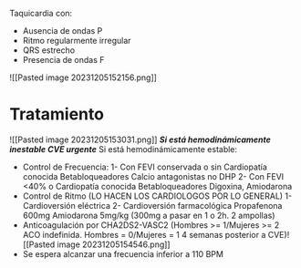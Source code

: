 Taquicardia con:
* Ausencia de ondas P
* Ritmo regularmente irregular
* QRS estrecho
* Presencia de ondas F

![[Pasted image 20231205152156.png]]

# Tratamiento
![[Pasted image 20231205153031.png]]
***Si está hemodinámicamente inestable CVE urgente***
Si está hemodinámicamente estable:
* Control de Frecuencia:
1- Con FEVI conservada o sin Cardiopatía conocida
	Betabloqueadores
	Calcio antagonistas no DHP
2- Con FEVI <40% o Cardiopatía conocida
	Betabloqueadores
	Digoxina, Amiodarona
* Control de Ritmo (LO HACEN LOS CARDIOLOGOS POR LO GENERAL)
1- Cardioversión eléctrica
2- Cardioversión farmacológica
	Propafenona 600mg
	Amiodarona 5mg/kg (300mg a pasar en 1 o 2h. 2 ampollas)
* Anticoagulación por CHA2DS2-VASC2 (Hombres >= 1/Mujeres >= 2 ACO indefinida. Hombres = 0/Mujeres = 1 4 semanas posterior a CVE)![[Pasted image 20231205154546.png]]
* Se espera alcanzar una frecuencia inferior a 110 BPM
